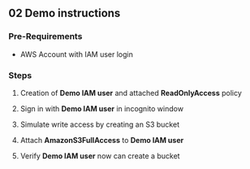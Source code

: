 ## 02 Demo instructions

### Pre-Requirements

  - AWS Account with IAM user login

### Steps

1. Creation of **Demo IAM user** and attached **ReadOnlyAccess** policy

1. Sign in with **Demo IAM user** in incognito window

1. Simulate write access by creating an S3 bucket

1. Attach **AmazonS3FullAccess** to **Demo IAM user**

1. Verify **Demo IAM user** now can create a bucket

